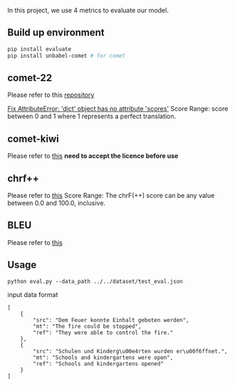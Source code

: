 In this project, we use 4 metrics to evaluate our model.

## Build up environment
```bash
pip install evaluate
pip install unbabel-comet # for comet

```
## comet-22
Please refer to this [repository](https://huggingface.co/Unbabel/wmt22-comet-da)

[Fix AttributeError: 'dict' object has no attribute 'scores'](https://github.com/Unbabel/COMET/issues/183)
Score Range: score between 0 and 1 where 1 represents a perfect translation.

## comet-kiwi
Please refer to [this](https://huggingface.co/Unbabel/wmt22-cometkiwi-da)
**need to accept the licence before use**

## chrf++
Please refer to [this](https://huggingface.co/spaces/evaluate-metric/chrf)
Score Range: The chrF(++) score can be any value between 0.0 and 100.0, inclusive.

## BLEU 
Please refer to [this](https://huggingface.co/spaces/evaluate-metric/bleu)



## Usage
```shell
python eval.py --data_path ../../dataset/test_eval.json
```

input data format
```text
[
    {
        "src": "Dem Feuer konnte Einhalt geboten werden",
        "mt": "The fire could be stopped",
        "ref": "They were able to control the fire."
    },
    {
        "src": "Schulen und Kinderg\u00e4rten wurden er\u00f6ffnet.",
        "mt": "Schools and kindergartens were open",
        "ref": "Schools and kindergartens opened"
    }
]
```